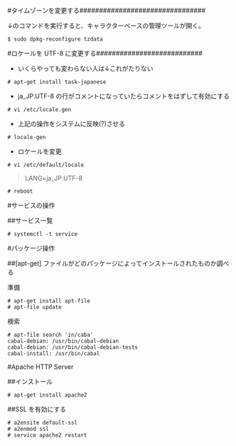 #タイムゾーンを変更する################################

↓のコマンドを実行すると、キャラクターベースの管理ツールが開く。

```
$ sudo dpkg-reconfigure tzdata
```

#ロケールを UTF-8 に変更する###########################

- いくらやっても変わらない人は↓これがたりない

```
# apt-get install task-japanese
```

- ja_JP.UTF-8 の行がコメントになっていたらコメントをはずして有効にする

```
# vi /etc/locale.gen
```

- 上記の操作をシステムに反映(?)させる

```
# locale-gen
```

- ロケールを変更

```
# vi /etc/default/locale
```

> LANG=ja_JP.UTF-8

```
# reboot
```

#サービスの操作

##サービス一覧

```
# systemctl -t service
```

#パッケージ操作

##[apt-get] ファイルがどのパッケージによってインストールされたものか調べる

準備

```
# apt-get install apt-file
# apt-file update
```

検索

```
# apt-file search 'in/caba'
cabal-debian: /usr/bin/cabal-debian
cabal-debian: /usr/bin/cabal-debian-tests
cabal-install: /usr/bin/cabal
```

#Apache HTTP Server

##インストール

```
# apt-get install apache2
```

##SSL を有効にする

```
# a2ensite default-ssl
# a2enmod ssl
# service apache2 restart
```

